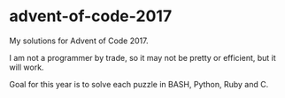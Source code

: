 # advent-of-code-2017

My solutions for Advent of Code 2017.

I am not a programmer by trade, so it may not be pretty or efficient, but it will work.


Goal for this year is to solve each puzzle in BASH, Python, Ruby and C.
